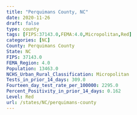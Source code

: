 ```yaml
---
title: "Perquimans County, NC"
date: 2020-11-26
draft: false
type: county
tags: [FIPS:37143.0,FEMA:4.0,Micropolitan,Red]
categories: [NC]
County: Perquimans County
State: NC
FIPS: 37143.0
FEMA_Region: 4.0
Population: 13463.0
NCHS_Urban_Rural_Classification: Micropolitan
Tests_in_prior_14_days: 309.0
Fourteen_day_test_rate_per_100000: 2295.0
Percent_Positivity_in_prior_14_days: 0.162
Level: Red
url: /states/NC/perquimans-county
---
```



